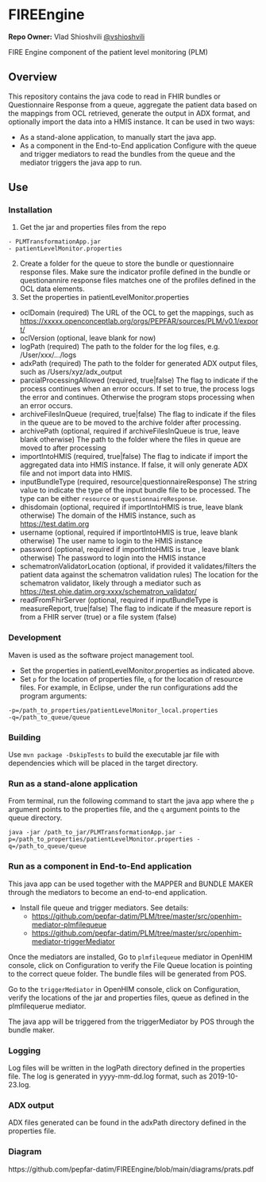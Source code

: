 # FIREEngine

**Repo Owner:** Vlad Shioshvili [@vshioshvili](https://github.com/vshioshvili)  

FIRE Engine component of the patient level monitoring (PLM)

## Overview

This repository contains the java code to read in FHIR bundles or Questionnaire Response from a queue, aggregate the patient data based on the mappings from OCL retrieved, generate the output in ADX format, and optionally import the data into a HMIS instance. It can be used in two ways:
- As a stand-alone application, to manually start the java app.
- As a component in the End-to-End application 
Configure with the queue and trigger mediators to read the bundles from the queue and the mediator triggers the java app to run.

## Use

<h3>Installation</h3>

1)	Get the jar and properties files from the repo

```
- PLMTransformationApp.jar 
- patientLevelMonitor.properties
```

2) Create a folder for the queue to store the bundle or questionnaire response files. Make sure the indicator profile defined in the bundle or questionannire response files matches one of the profiles defined in the OCL data elements.
3) Set the properties in patientLevelMonitor.properties 

- oclDomain (required) The URL of the OCL to get the mappings, such as https://xxxxx.openconceptlab.org/orgs/PEPFAR/sources/PLM/v0.1/export/
- oclVersion (optional, leave blank for now)
-	logPath (required) The path to the folder for the log files, e.g. /User/xxx/.../logs
- adxPath (required) The path to the folder for generated ADX output files, such as /Users/xyz/adx_output 
- parcialProcessingAllowed (required, true|false) The flag to indicate if the process continues when an error occurs. If set to true, the process logs the error and continues. Otherwise the program stops processing when an error occurs.
- archiveFilesInQueue (required, true|false) The flag to indicate if the files in the queue are to be moved to the archive folder after processing. 
- archivePath (optional, required if archiveFilesInQueue is true, leave blank otherwise) The path to the folder where the files in queue are moved to after processing
- importIntoHMIS (required, true|false) The flag to indicate if import the aggregated data into HMIS instance. If false, it will only generate ADX file and not import data into HMIS.
- inputBundleType (required, resource|questionnaireResponse) The string value to indicate the type of the input bundle file to be processed.  The type can be either `resource` or `questionnaireResponse`.
- dhisdomain (optional, required if importIntoHMIS is true, leave blank otherwise) The domain of the HMIS instance, such as https://test.datim.org
- username (optional, required if importIntoHMIS is true, leave blank otherwise) The user name to login to the HMIS instance
- password (optional, required if importIntoHMIS is true , leave blank otherwise) The password to login into the HMIS instance
- schematronValidatorLocation (optional, if provided it validates/filters the patient data against the schematron validation rules) The location for the schematron validator, likely through a mediator such as https://test.ohie.datim.org:xxxx/schematron_validator/ 
- readFromFhirServer (optional, required if inputBundleType is measureReport, true|false) The flag to indicate if the measure report is from a FHIR server (true) or a file system (false)

<h3>Development</h3>
Maven is used as the software project management tool.

- Set the properties in patientLevelMonitor.properties as indicated above.
- Set `p` for the location of properties file, `q` for the location of resource files. For example, in Eclipse, under the run configurations add the program arguments:

```
-p=/path_to_properties/patientLevelMonitor_local.properties 
-q=/path_to_queue/queue
```

<h3>Building</h3>

Use `mvn package -DskipTests` to build the executable jar file with dependencies which will be placed in the target directory.


<h3>Run as a stand-alone application</h3>

From terminal, run the following command to start the java app where the `p` argument points to the properties file, and the  `q` argument points to the queue directory.


```
java -jar /path_to_jar/PLMTransformationApp.jar -p=/path_to_properties/patientLevelMonitor.properties -q=/path_to_queue/queue

```

<h3>Run as a component in End-to-End application </h3>

This java app can be used together with the MAPPER and BUNDLE MAKER through the mediators to become an end-to-end application.

- Install file queue and trigger mediators. See details:
  - https://github.com/pepfar-datim/PLM/tree/master/src/openhim-mediator-plmfilequeue
  - https://github.com/pepfar-datim/PLM/tree/master/src/openhim-mediator-triggerMediator

Once the mediators are installed,
Go to `plmfilequeue` mediator in OpenHIM console, click on Configuration to verify the File Queue location is pointing to the correct queue folder. The bundle files will be generated from POS.

Go to the `triggerMediator` in OpenHIM console, click on Configuration, verify the locations of the jar and properties files, queue as defined in the plmfilequerue mediator.

The java app will be triggered from the triggerMediator by POS through the bundle maker.

<h3>Logging</h3>

Log files will be written in the logPath directory defined in the properties file. The log is generated in yyyy-mm-dd.log format, such as 2019-10-23.log.

<h3>ADX output</h3>
ADX files generated can be found in the adxPath directory defined in the properties file.

<h3>Diagram</h3>
https://github.com/pepfar-datim/FIREEngine/blob/main/diagrams/prats.pdf

